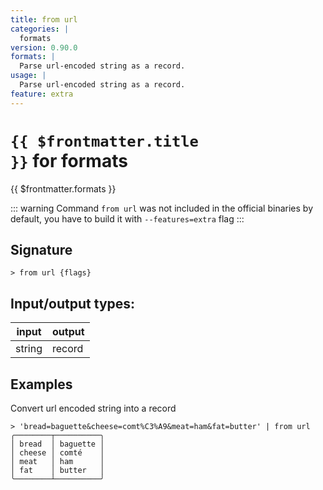 ```yaml
---
title: from url
categories: |
  formats
version: 0.90.0
formats: |
  Parse url-encoded string as a record.
usage: |
  Parse url-encoded string as a record.
feature: extra
---
```

<!-- This file is automatically generated. Please edit the command in https://github.com/nushell/nushell instead. -->

# <code>{{ $frontmatter.title }}</code> for formats

<div class='command-title'>{{ $frontmatter.formats }}</div>


::: warning
 Command `from url` was not included in the official binaries by default, you have to build it with `--features=extra` flag
:::
## Signature

```> from url {flags} ```


## Input/output types:

| input  | output |
| ------ | ------ |
| string | record |

## Examples

Convert url encoded string into a record
```nu
> 'bread=baguette&cheese=comt%C3%A9&meat=ham&fat=butter' | from url
╭────────┬──────────╮
│ bread  │ baguette │
│ cheese │ comté    │
│ meat   │ ham      │
│ fat    │ butter   │
╰────────┴──────────╯
```
